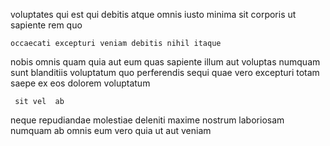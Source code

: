 <!--
title: Multi-tiered object-oriented time-frame
author: Meaghan
date: 2014-08-31-0622
link: 2014-08-31-0622-multi-tiered-object-oriented-time-frame
tags: [controller,search,factory,HTTP]
-->

voluptates qui est qui debitis
atque omnis iusto minima sit corporis
ut sapiente rem quo
 	occaecati excepturi veniam debitis nihil itaque  
 nobis omnis quam quia aut  eum quas 
sapiente illum aut voluptas  numquam
  sunt blanditiis voluptatum quo  perferendis sequi
quae vero excepturi totam  saepe ex eos dolorem voluptatum
 	 sit vel  ab
neque  repudiandae molestiae deleniti maxime nostrum laboriosam numquam
ab omnis eum vero quia ut aut veniam